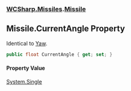 ### [WCSharp.Missiles](WCSharp.Missiles.md 'WCSharp.Missiles').[Missile](WCSharp.Missiles.Missile.md 'WCSharp.Missiles.Missile')

## Missile.CurrentAngle Property

Identical to [Yaw](WCSharp.Missiles.Missile.Yaw.md 'WCSharp.Missiles.Missile.Yaw').

```csharp
public float CurrentAngle { get; set; }
```

#### Property Value
[System.Single](https://docs.microsoft.com/en-us/dotnet/api/System.Single 'System.Single')